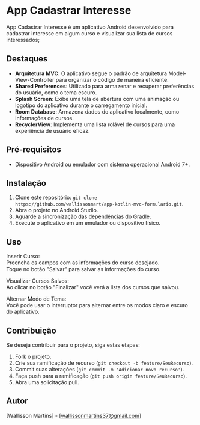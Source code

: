 # App Cadastrar Interesse

App Cadastrar Interesse é um aplicativo Android desenvolvido para cadastrar interesse em algum curso e visualizar sua lista de cursos interessados;

## Destaques

- **Arquitetura MVC**: O aplicativo segue o padrão de arquitetura Model-View-Controller para organizar o código de maneira eficiente.
- **Shared Preferences**: Utilizado para armazenar e recuperar preferências do usuário, como o tema escuro.
- **Splash Screen**: Exibe uma tela de abertura com uma animação ou logotipo do aplicativo durante o carregamento inicial.
- **Room Database**: Armazena dados do aplicativo localmente, como informações de cursos.
- **RecyclerView**: Implementa uma lista rolável de cursos para uma experiência de usuário eficaz.

## Pré-requisitos

- Dispositivo Android ou emulador com sistema operacional Android 7+.
  
## Instalação

1. Clone este repositório: `git clone https://github.com/wallissonmart/app-kotlin-mvc-formulario.git`.
2. Abra o projeto no Android Studio.
3. Aguarde a sincronização das dependências do Gradle.
4. Execute o aplicativo em um emulador ou dispositivo físico.

## Uso

Inserir Curso:  
Preencha os campos com as informações do curso desejado.  
Toque no botão "Salvar" para salvar as informações do curso.  

Visualizar Cursos Salvos:  
Ao clicar no botão "Finalizar" você verá a lista dos cursos que salvou.  

Alternar Modo de Tema:  
Você pode usar o interruptor para alternar entre os modos claro e escuro do aplicativo.

## Contribuição

Se deseja contribuir para o projeto, siga estas etapas:

1. Fork o projeto.
2. Crie sua ramificação de recurso (`git checkout -b feature/SeuRecurso`).
3. Commit suas alterações (`git commit -m 'Adicionar novo recurso'`).
4. Faça push para a ramificação (`git push origin feature/SeuRecurso`).
5. Abra uma solicitação pull.

## Autor

[Wallisson Martins] - [wallissonmartins37@gmail.com]
